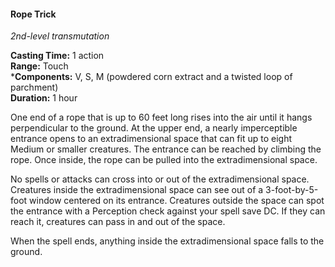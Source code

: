 #### Rope Trick
<!-- TODO Check and tag this spell-->
<!-- markdownlint-disable-next-line no-emphasis-as-heading -->
_2nd-level transmutation_

**Casting Time:** 1 action \
**Range:** Touch \
***Components:** V, S, M (powdered corn extract and a twisted loop of parchment) \
**Duration:** 1 hour

One end of a rope that is up to 60 feet long rises into the air until it hangs perpendicular to the ground.
At the upper end, a nearly imperceptible entrance opens to an extradimensional space that can fit up to eight Medium or smaller creatures.
The entrance can be reached by climbing the rope. Once inside, the rope can be pulled into the extradimensional space.

No spells or attacks can cross into or out of the extradimensional space.
Creatures inside the extradimensional space can see out of a 3-foot-by-5-foot window centered on its entrance.
Creatures outside the space can spot the entrance with a Perception check against your spell save DC.
If they can reach it, creatures can pass in and out of the space.

When the spell ends, anything inside the extradimensional space falls to the ground.
